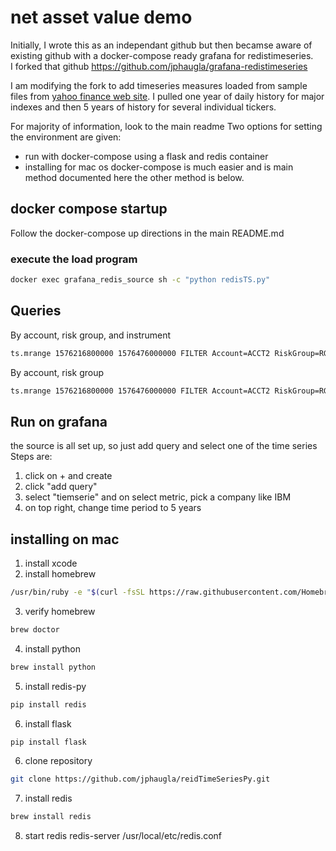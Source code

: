 # net asset value demo
Initially, I wrote this as an independant github but then becamse aware of existing
github with a docker-compose ready grafana for redistimeseries.  
I forked that github 
https://github.com/jphaugla/grafana-redistimeseries

I am modifying the fork to add timeseries measures loaded from sample files from 
[yahoo finance web site](https://finance.yahoo.com/quote/TSLA/history?p=TSLA).  I pulled one year of daily
history for major indexes and then 5 years of history for several individual tickers.

For majority of information, look to the main readme
Two options for setting the environment are given:  
  * run with docker-compose using a flask and redis container
  * installing for mac os
docker-compose is much easier and is main method documented here the other method is below.

## docker compose startup
Follow the docker-compose up directions in the main README.md

### execute the load program
```bash
docker exec grafana_redis_source sh -c "python redisTS.py"
```
## Queries
By account, risk group, and instrument
```bash
ts.mrange 1576216800000 1576476000000 FILTER Account=ACCT2 RiskGroup=RG2 Instrument=N225
```
By account, risk group
```bash
ts.mrange 1576216800000 1576476000000 FILTER Account=ACCT2 RiskGroup=RG1
```
## Run on grafana
the source is all set up, so just add query and select one of the time series
Steps are:
1.  click on + and create
2.  click "add query"
3.  select "tiemserie" and on select metric, pick a company like IBM
4.  on top right, change time period to 5 years

##  installing on mac
1. install xcode
2. install homebrew
```bash
/usr/bin/ruby -e "$(curl -fsSL https://raw.githubusercontent.com/Homebrew/install/master/install)"
```
3. verify homebrew
```bash
brew doctor
```
4. install python
```bash
brew install python
```
5. install redis-py
```bash
pip install redis
```
6.  install flask
```bash
pip install flask
```
6. clone repository
```bash
git clone https://github.com/jphaugla/reidTimeSeriesPy.git
```
7. install redis
```bash
brew install redis
```
8. start redis 
	redis-server /usr/local/etc/redis.conf

